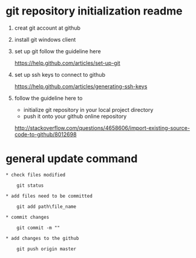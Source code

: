 git repository initialization readme
=========

1. creat git account at github

2. install git windows client

3. set up git follow the guideline here

	https://help.github.com/articles/set-up-git
	
4. set up ssh keys to connect to github

	https://help.github.com/articles/generating-ssh-keys
	
5. follow the guideline here to 

	- initialize git repository in your local project directory
	- push it onto your github online repository

	http://stackoverflow.com/questions/4658606/import-existing-source-code-to-github/8012698
	

general update command
============

	* check files modified
	
		git status
		
	* add files need to be committed
	
		git add path\file_name
		
	* commit changes
	
		git commit -m ""
		
	* add changes to the github
	
		git push origin master
		
	